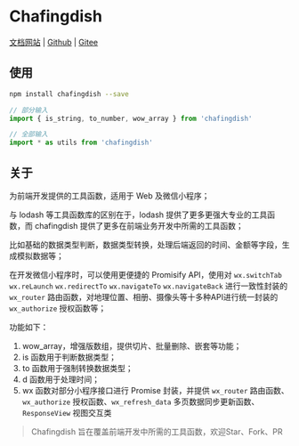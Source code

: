 # Chafingdish

[文档网站](https://liiiiiiu.gitee.io/chafingdish-docs) | [Github](https://github.com/liiiiiiu/chafingdish) | [Gitee](https://gitee.com/liiiiiiu/chafingdish)

## 使用

```bash
npm install chafingdish --save
```

```javascript
// 部分输入
import { is_string, to_number, wow_array } from 'chafingdish'

// 全部输入
import * as utils from 'chafingdish'
```

## 关于

为前端开发提供的工具函数，适用于 Web 及微信小程序；

与 lodash 等工具函数库的区别在于，lodash 提供了更多更强大专业的工具函数，而 chafingdish 提供了更多在前端业务开发中所需的工具函数；

比如基础的数据类型判断，数据类型转换，处理后端返回的时间、金额等字段，生成模拟数据等；

在开发微信小程序时，可以使用更便捷的 Promisify API，使用对 `wx.switchTab` `wx.reLaunch` `wx.redirectTo` `wx.navigateTo` `wx.navigateBack` 进行一致性封装的 `wx_router` 路由函数，对地理位置、相册、摄像头等十多种API进行统一封装的 `wx_authorize` 授权函数等；

功能如下：

1. wow_array，增强版数组，提供切片、批量删除、嵌套等功能；
2. is 函数用于判断数据类型；
3. to 函数用于强制转换数据类型；
4. d  函数用于处理时间；
5. wx 函数对部分小程序接口进行 Promise 封装，并提供 `wx_router` 路由函数、`wx_authorize` 授权函数、`wx_refresh_data` 多页数据同步更新函数、 `ResponseView` 视图交互类

> Chafingdish 旨在覆盖前端开发中所需的工具函数，欢迎Star、Fork、PR

